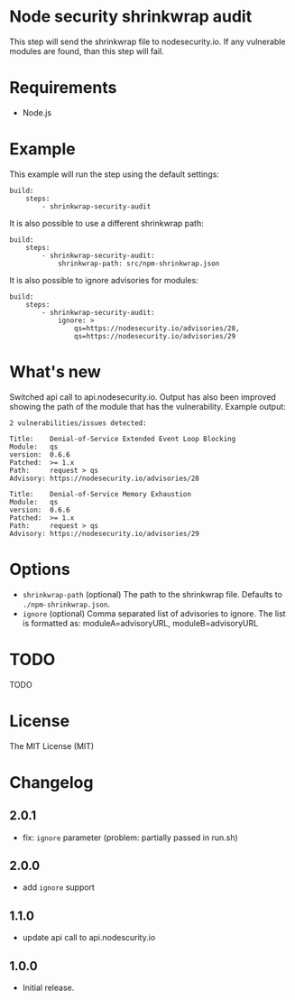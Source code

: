 # Node security shrinkwrap audit

This step will send the shrinkwrap file to nodesecurity.io. If any vulnerable modules are found, than this step will fail.

# Requirements

- Node.js

# Example

This example will run the step using the default settings:

```
build:
    steps:
        - shrinkwrap-security-audit
```

It is also possible to use a different shrinkwrap path:

```
build:
    steps:
        - shrinkwrap-security-audit:
        	shrinkwrap-path: src/npm-shrinkwrap.json
```

It is also possible to ignore advisories for modules:

```
build:
    steps:
        - shrinkwrap-security-audit:
            ignore: >
                qs=https://nodesecurity.io/advisories/28,
                qs=https://nodesecurity.io/advisories/29
```

# What's new

Switched api call to api.nodesecurity.io. Output has also been improved showing the path of the module  that has the vulnerability. Example output:

``` text
2 vulnerabilities/issues detected:

Title:    Denial-of-Service Extended Event Loop Blocking
Module:   qs
version:  0.6.6
Patched:  >= 1.x
Path:     request > qs
Advisory: https://nodesecurity.io/advisories/28

Title:    Denial-of-Service Memory Exhaustion
Module:   qs
version:  0.6.6
Patched:  >= 1.x
Path:     request > qs
Advisory: https://nodesecurity.io/advisories/29
```

# Options

- `shrinkwrap-path` (optional) The path to the shrinkwrap file. Defaults to `./npm-shrinkwrap.json`.
- `ignore` (optional) Comma separated list of advisories to ignore. The list is formatted as: moduleA=advisoryURL, moduleB=advisoryURL

# TODO

TODO

# License

The MIT License (MIT)

# Changelog

## 2.0.1
- fix: `ignore` parameter (problem: partially passed in run.sh)

## 2.0.0
- add `ignore` support

## 1.1.0

- update api call to api.nodescurity.io

## 1.0.0

- Initial release.
